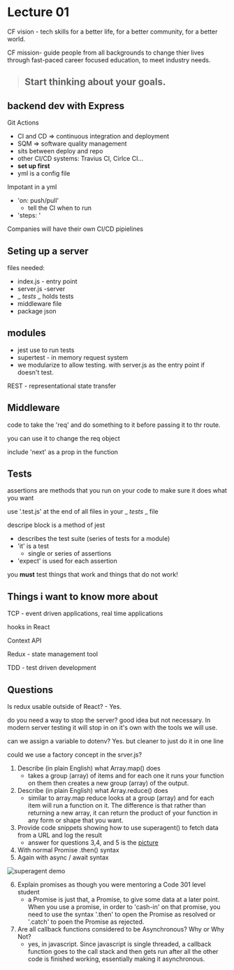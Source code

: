 
# Lecture 01

CF vision - tech skills for a better life, for a better community, for a better world. 

CF mission- guide people from all backgrounds to change thier lives through fast-paced career focused education, to meet industry needs. 

> ## **Start thinking about your goals.**

## backend dev with Express

Git Actions
- CI and CD => continuous integration and deployment
- SQM => software quality management
- sits between deploy and repo
- other CI/CD systems: Travius CI, Cirlce CI...
- **set up first**
- yml is a config file

Impotant in a yml
- 'on: push/pull'
    - tell the CI when to run
- 'steps: '

Companies will have their own CI/CD pipielines

## Seting up a server
files needed: 
- index.js - entry point
- server.js -server
- _ _tests_ _  holds tests
- middleware file
- package json

## modules
- jest use to run tests
- supertest - in memory request system
- we modularize to allow testing. with server.js as the entry point if doesn't test.
 


REST - representational state transfer

## Middleware
code to take the 'req' and do something to it before passing it to thr route. 

you can use it to change the req object

include 'next' as a prop in the function

## Tests
assertions are methods that you run on your code to make sure it does what you want

use '.test.js' at the end of all files in your _ _tests_ _ file

descripe block is a method of jest
- describes the test suite (series of tests for a module)
- 'it' is a test
    - single or series of assertions
- 'expect' is used for each assertion

you **must** test things that work and things that do not work!


## Things i want to know more about 

TCP - event driven applications, real time applications

hooks in React

Context API

Redux - state management tool

TDD - test driven development



## Questions

Is redux usable outside of React? - Yes.

do you need a way to stop the server? good idea but not necessary. In modern server testing it will stop in on it's own with the tools we will use. 

can we assign a variable to dotenv? Yes. but cleaner to just do it in one line

could we use a factory concept in the srver.js?

1. Describe (in plain English) what Array.map() does
    - takes a group (array) of items and for each one it runs your function on them then creates a new group (array) of the output. 
2. Describe (in plain English) what Array.reduce() does
    - similar to array.map reduce looks at a group (array) and for each item will run a function on it. The difference is that rather than returning a new array, it can return the product of your function in any form or shape that you want.
3. Provide code snippets showing how to use superagent() to fetch data from a URL and log the result
    - answer for questions 3,4, and 5 is the [picture](https://www.npmjs.com/package/superagent)
4. With normal Promise .then() syntax
5. Again with async / await syntax


![superagent demo](https://user-images.githubusercontent.com/81482156/129644852-32ffa4cb-44e7-4a0b-a2f0-827ee5f22dbf.PNG)


6. Explain promises as though you were mentoring a Code 301 level student
    - a Promise is just that, a Promise, to give some data at a later point. When you use a promise, in order to 'cash-in' on that promise, you need to use the syntax '.then' to open the Promise as resolved or '.catch' to poen the Promise as rejected. 
7. Are all callback functions considered to be Asynchronous? Why or Why Not?
    - yes, in javascript. Since javascript is single threaded, a callback function goes to the call stack and then gets run after all the other code is finished working, essentially making it asynchronous. 
